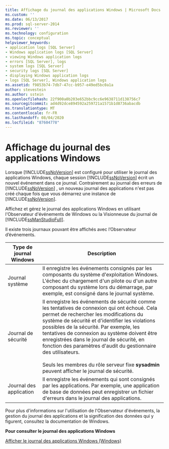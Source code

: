 ```yaml
---
title: Affichage du journal des applications Windows | Microsoft Docs
ms.custom: ''
ms.date: 06/13/2017
ms.prod: sql-server-2014
ms.reviewer: ''
ms.technology: configuration
ms.topic: conceptual
helpviewer_keywords:
- application logs [SQL Server]
- Windows application logs [SQL Server]
- viewing Windows application logs
- errors [SQL Server], logs
- system logs [SQL Server]
- security logs [SQL Server]
- displaying Windows application logs
- logs [SQL Server], Windows application logs
ms.assetid: f9853b74-7db7-47cc-b957-e49ed5bc0a1a
author: stevestein
ms.author: sstein
ms.openlocfilehash: 22f900a0b203e652bbc9cc6e9638711d138756c7
ms.sourcegitcommit: ad4d92dce894592a259721a1571b1d8736abacdb
ms.translationtype: MT
ms.contentlocale: fr-FR
ms.lasthandoff: 08/04/2020
ms.locfileid: "87604778"
---
```

# <a name="viewing-the-windows-application-log"></a>Affichage du journal des applications Windows
  Lorsque [!INCLUDE[ssNoVersion](../../includes/ssnoversion-md.md)] est configuré pour utiliser le journal des applications Windows, chaque session [!INCLUDE[ssNoVersion](../../includes/ssnoversion-md.md)] écrit un nouvel événement dans ce journal. Contrairement au journal des erreurs de [!INCLUDE[ssNoVersion](../../includes/ssnoversion-md.md)] , un nouveau journal des applications n'est pas créé chaque fois que vous démarrez une instance de [!INCLUDE[ssNoVersion](../../includes/ssnoversion-md.md)].  
  
 Affichez et gérez le journal des applications Windows en utilisant l'Observateur d'événements de Windows ou la Visionneuse du journal de [!INCLUDE[ssManStudioFull](../../includes/ssmanstudiofull-md.md)].  
  
 Il existe trois journaux pouvant être affichés avec l’Observateur d’événements.  
  
|Type de journal Windows|Description|  
|----------------------|-----------------|  
|Journal système|Il enregistre les événements consignés par les composants du système d'exploitation Windows. L'échec du chargement d'un pilote ou d'un autre composant du système lors du démarrage, par exemple, est consigné dans le journal système.|  
|Journal de sécurité|Il enregistre les événements de sécurité comme les tentatives de connexion qui ont échoué. Cela permet de rechercher les modifications du système de sécurité et d'identifier les violations possibles de la sécurité. Par exemple, les tentatives de connexion au système doivent être enregistrées dans le journal de sécurité, en fonction des paramètres d'audit du gestionnaire des utilisateurs.<br /><br /> Seuls les membres du rôle serveur fixe **sysadmin** peuvent afficher le journal de sécurité.|  
|Journal des application|Il enregistre les événements qui sont consignés par les applications. Par exemple, une application de base de données peut enregistrer un fichier d'erreurs dans le journal des applications.|  
  
 Pour plus d'informations sur l'utilisation de l'Observateur d'événements, la gestion du journal des applications et la signification des données qui y figurent, consultez la documentation de Windows.  
  
 **Pour consulter le journal des applications Windows**  
  
 [Afficher le journal des applications Windows &#40;Windows&#41;](../../relational-databases/performance/view-the-windows-application-log-windows-10.md)  
  
  
